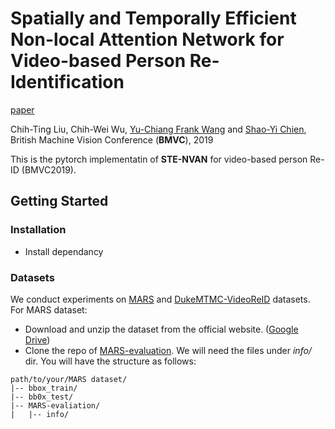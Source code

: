 # Spatially and Temporally Efficient Non-local Attention Network for Video-based Person Re-Identification

[paper](http://media.ee.ntu.edu.tw/research/STE_NVAN/BMVC19_STE_NVAN_cam.pdf)

Chih-Ting Liu, Chih-Wei Wu, [Yu-Chiang Frank Wang](http://vllab.ee.ntu.edu.tw/members.html) and [Shao-Yi Chien](http://www.ee.ntu.edu.tw/profile?id=101),
British Machine Vision Conference (**BMVC**), 2019

This is the pytorch implementatin of **STE-NVAN** for video-based person Re-ID (BMVC2019).

## Getting Started

### Installation
- Install dependancy
### Datasets
We conduct experiments on [MARS](http://www.liangzheng.com.cn/Project/project_mars.html) and [DukeMTMC-VideoReID](https://github.com/Yu-Wu/DukeMTMC-VideoReID) datasets.
For MARS dataset:
- Download and unzip the dataset from the official website. ([Google Drive](https://drive.google.com/drive/u/1/folders/0B6tjyrV1YrHeMVV2UFFXQld6X1E))
- Clone the repo of [MARS-evaluation](https://github.com/liangzheng06/MARS-evaluation). We will need the files under *info/* dir.
You will have the structure as follows:
```
path/to/your/MARS dataset/
|-- bbox_train/
|-- bb0x_test/
|-- MARS-evaliation/
|   |-- info/
```
